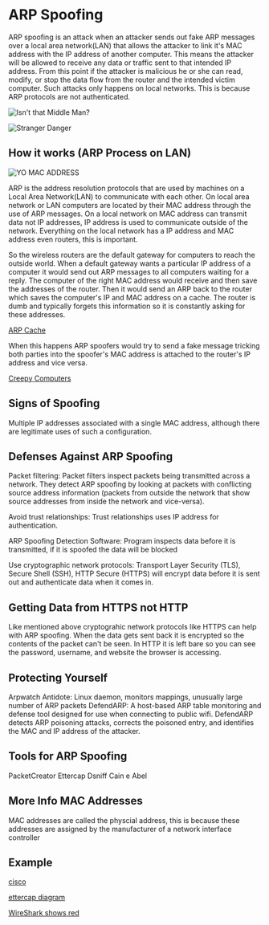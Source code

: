 # ARP Spoofing

ARP spoofing is an attack when an attacker sends out fake ARP messages over a
local area network(LAN) that allows the attacker to link it's MAC address with
the IP address of another computer. This means the attacker will be allowed to
receive any data or traffic sent to that intended IP address.  From this point
if the attacker is malicious he or she can read, modify, or stop the data flow
from the router and the intended victim computer.  Such attacks only happens on
local networks. This is because ARP protocols are not authenticated.

![Isn't that Middle Man?](http://imgur.com/BKig86m.jpg)

![Stranger Danger](http://i.imgur.com/jYZQ3aO.jpg)

## How it works (ARP Process on LAN)

![YO MAC ADDRESS](http://i.imgur.com/yaWVKOV.png)

ARP is the address resolution protocols that are used by machines on a Local
Area Network(LAN) to communicate with each other. On local area network or LAN
computers are located by their MAC address through the use of ARP messages.
On a local network on MAC address can transmit data not IP addresses, IP address
is used to communicate outside of the network. Everything on the local network
has a IP address and MAC address even routers, this is important.

So the wireless routers are the default gateway for computers to reach the
outside world. When a default gateway wants a particular IP address of a
computer it would send out ARP messages to all computers waiting for a reply.
The computer of the right MAC address would receive and then save the addresses
of the router.  Then it would send an ARP back to the router which saves the
computer's IP and MAC address on a cache. The router is dumb and typically
forgets this information so it is constantly asking for these addresses.

[ARP Cache](http://i.imgur.com/VGaop6C.jpg)

When this happens ARP spoofers would try to send a fake message tricking both
parties into the spoofer's MAC address is attached to the router's IP address
and vice versa.

[Creepy Computers](http://i.imgur.com/GI6i0qO.png)

## Signs of Spoofing

Multiple IP addresses associated with a single MAC address,
although there are legitimate uses of such a configuration.

## Defenses Against ARP Spoofing

Packet filtering: Packet filters inspect packets being transmitted across a
network. They detect ARP spoofing by looking at packets with conflicting source
address information
(packets from outside the network that show source addresses from
inside the network and vice-versa).

Avoid trust relationships: Trust relationships uses IP address for
authentication.

ARP Spoofing Detection Software: Program inspects data before it is
transmitted, if it is spoofed the data will be blocked

Use cryptographic network protocols:
Transport Layer Security (TLS), Secure Shell (SSH), HTTP Secure (HTTPS) will
encrypt data before it is sent out and authenticate data when it comes in.

## Getting Data from HTTPS not HTTP

Like mentioned above cryptograhic network protocols like HTTPS can help with
ARP spoofing. When the data gets sent back it is encrypted so the contents
of the packet can't be seen. In HTTP it is left bare so you can see the
password, username, and website the browser is accessing.

## Protecting Yourself

Arpwatch
Antidote: Linux daemon, monitors mappings, unusually large number of ARP packets
DefendARP: A host-based ARP table monitoring and defense tool designed for
use when connecting to public wifi. DefendARP detects ARP poisoning attacks,
corrects the poisoned entry, and identifies the MAC and IP address of the
attacker.

## Tools for ARP Spoofing

PacketCreator
Ettercap
Dsniff
Cain e Abel

## More Info MAC Addresses

MAC addresses are called the physcial address, this is because these addresses
are assigned by the manufacturer of a network interface controller

## Example

[cisco](http://www.cisco.com/c/en/us/products/collateral/switches/catalyst-6500-series-switches/white_paper_c11_603839.html)

[ettercap diagram](http://openmaniak.com/ettercap.php#diagram)

[WireShark shows red](http://openmaniak.com/ettercap_arp.php)

